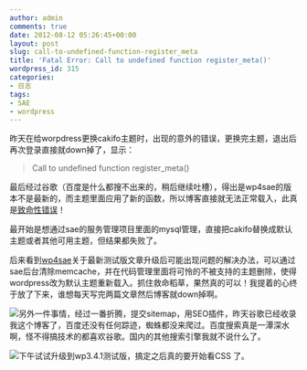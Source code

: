 ```yaml
---
author: admin
comments: true
date: 2012-08-12 05:26:45+00:00
layout: post
slug: call-to-undefined-function-register_meta
title: 'Fatal Error: Call to undefined function register_meta()'
wordpress_id: 315
categories:
- 日志
tags:
- SAE
- wordpress
---
```


昨天在给worpdress更换cakifo主题时，出现的意外的错误，更换完主题，退出后再次登录直接就down掉了，显示：


> Call to undefined function register_meta()


最后经过谷歌（百度是什么都搜不出来的，稍后继续吐槽），得出是wp4sae的版本不是最新的，而主题里面应用了新的函数，所以博客直接就无法正常载入，此真是[致命性错误](http://wordpress.org/support/topic/theme-oxygen-fatal-error)！



最开始是想通过sae的服务管理项目里面的mysql管理，直接把cakifo替换成默认主题或者其他可用主题，但结果都失败了。

后来看到[wp4sae](http://wp4sae.org/2012/06/wordpress-for-sae-3-4-1-rc0-release/)关于最新测试版文章升级后可能出现问题的解决办法，可以通过sae后台清除memcache，并在代码管理里面将可怜的不被支持的主题删除，使得wordpress改为默认主题重新载入。抓住救命稻草，果然真的可以！我提着的心终于放了下来，谁想每天写完两篇文章然后博客就down掉啊。


[![](http://glygo-wordpress.stor.sinaapp.com/blog/wp-content/uploads/2012/08/memcache.png)](http://gracece.net/blog/wp-content/uploads/2012/08/memcache.png)另外一件事情，经过一番折腾，提交sitemap，用SEO插件，昨天谷歌已经收录我这个博客了，百度还没有任何踪迹，蜘蛛都没来爬过。百度搜索真是一潭深水啊，怪不得搞技术的都喜欢谷歌。国内的其他搜索引擎我就不说什么了。




[![](http://gracece.net/blog/wp-content/uploads/2012/08/serchgly.png)](http://gracece.net/blog/wp-content/uploads/2012/08/serchgly.png)下午试试升级到wp3.4.1测试版，搞定之后真的要开始看CSS 了。
